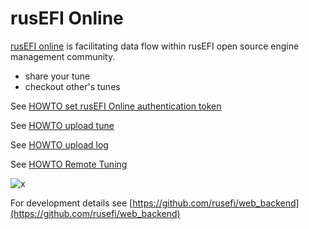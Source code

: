
# rusEFI Online

[rusEFI online](https://rusefi.com/online/) is facilitating data flow within rusEFI open source engine management community.

- share your tune
- checkout other's tunes

See [HOWTO set rusEFI Online authentication token](HOWTO-set-rusEFI-Online-authentication-token.md)

See [HOWTO upload tune](HOWTO-upload-tune.md)

See [HOWTO upload log](HOWTO-upload-log.md)

See [HOWTO Remote Tuning](HOWTO-Remote-Tuning.md)

![x](https://github.com/rusefi/web_backend/blob/master/documentation/rusEFI%20remote.png)

For development details see [https://github.com/rusefi/web_backend](https://github.com/rusefi/web_backend)
